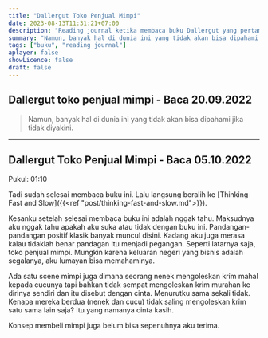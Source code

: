 ```yaml
---
title: "Dallergut Toko Penjual Mimpi"
date: 2023-08-13T11:31:21+07:00
description: "Reading journal ketika membaca buku Dallergut yang pertama." 
summary: "Namun, banyak hal di dunia ini yang tidak akan bisa dipahami jika tidak diyakini."
tags: ["buku", "reading journal"]
aplayer: false
showLicence: false
draft: false
---
```


## Dallergut toko penjual mimpi - Baca 20.09.2022

> Namun, banyak hal di dunia ini yang tidak akan bisa dipahami jika tidak diyakini.

---

## Dallergut Toko Penjual Mimpi - Baca 05.10.2022

Pukul: 01:10

Tadi sudah selesai membaca buku ini. Lalu langsung beralih ke [Thinking Fast and Slow]({{<ref "post/thinking-fast-and-slow.md">}}).

Kesanku setelah selesai membaca buku ini adalah nggak tahu. Maksudnya aku nggak tahu apakah aku suka atau tidak dengan buku ini. Pandangan-pandangan positif klasik banyak muncul disini. Kadang aku juga merasa kalau tidaklah benar pandagan itu menjadi pegangan. Seperti latarnya saja, toko penjual mimpi. Mungkin karena keluaran negeri yang bisnis adalah segalanya, aku lumayan bisa memahaminya.

Ada satu scene mimpi juga dimana seorang nenek mengoleskan krim mahal kepada cucunya tapi bahkan tidak sempat mengoleskan krim murahan ke dirinya sendiri dan itu disebut dengan cinta. Menurutku sama sekali tidak. Kenapa mereka berdua (nenek dan cucu) tidak saling mengoleskan krim satu sama lain saja? Itu yang namanya cinta kasih. 

Konsep membeli mimpi juga belum bisa sepenuhnya aku terima.